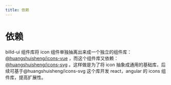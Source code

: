 ```yaml
---
title: 依赖
---
```


# 依赖

billd-ui 组件库将 icon 组件单独抽离出来成一个独立的组件库：[@huangshuisheng/icons-vue](https://www.npmjs.com/package/@huangshuisheng/icons-vue) ，而这个组件库又依赖：[@huangshuisheng/icons-svg](https://www.npmjs.com/package/@huangshuisheng/icons-svg) 。这样做是为了将 icon 抽象成通用的基础库，后续可基于@huangshuisheng/icons-svg 这个库开发 react，angular 的 icons 组件库，提高扩展性。
